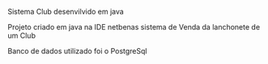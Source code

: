 Sistema Club desenvilvido em java 

Projeto criado em java na IDE netbenas sistema de Venda da lanchonete de um Club

Banco de dados utilizado foi o PostgreSql
